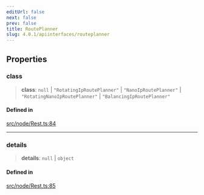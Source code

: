 ```yaml
---
editUrl: false
next: false
prev: false
title: RoutePlanner
slug: 4.0.1/apiinterfaces/routeplanner
---
```


## Properties

### class

> **class**: `null` | `"RotatingIpRoutePlanner"` | `"NanoIpRoutePlanner"` | `"RotatingNanoIpRoutePlanner"` | `"BalancingIpRoutePlanner"`

#### Defined in

[src/node/Rest.ts:84](https://github.com/shipgirlproject/shoukaku/blob/396aa531096eda327ade0f473f9807576e9ae9df/src/node/Rest.ts#L84)

***

### details

> **details**: `null` | `object`

#### Defined in

[src/node/Rest.ts:85](https://github.com/shipgirlproject/shoukaku/blob/396aa531096eda327ade0f473f9807576e9ae9df/src/node/Rest.ts#L85)
